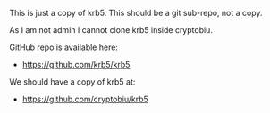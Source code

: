 
This is just a copy of krb5. This should be a git sub-repo,
not a copy.

As I am not admin I cannot clone krb5 inside cryptobiu. 

GitHub repo is available here:
 - https://github.com/krb5/krb5

We should have a copy of krb5 at:
 - https://github.com/cryptobiu/krb5

